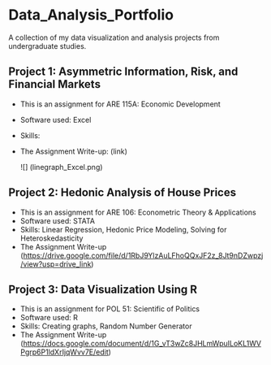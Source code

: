 # Data_Analysis_Portfolio
A collection of my data visualization and analysis projects from undergraduate studies.

## Project 1: Asymmetric Information, Risk, and Financial Markets

* This is an assignment for ARE 115A: Economic Development
* Software used: Excel
* Skills:
* The Assignment Write-up: (link)

  ![] (linegraph_Excel.png)


## Project 2: Hedonic Analysis of House Prices

* This is an assignment for ARE 106: Econometric Theory & Applications 
* Software used: STATA
* Skills: Linear Regression, Hedonic Price Modeling, Solving for Heteroskedasticity
* The Assignment Write-up (https://drive.google.com/file/d/1RbJ9YlzAuLFhoQQxJF2z_8Jt9nDZwpzj/view?usp=drive_link)


## Project 3: Data Visualization Using R 

* This is an assignment for POL 51: Scientific of Politics
* Software used: R
* Skills: Creating graphs, Random Number Generator
* The Assignment Write-up (https://docs.google.com/document/d/1G_vT3wZc8JHLmWpuILoKL1WVPgrp6P1ldXrIjqWvv7E/edit)

